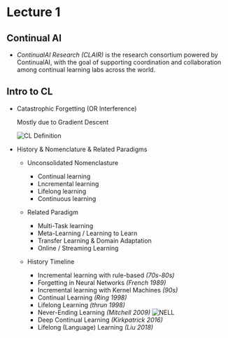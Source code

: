 # Lecture 1
## Continual AI
- *ContinualAI Research (CLAIR)* is the research consortium powered by ContinualAI, with the goal of supporting coordination and collaboration among continual learning labs across the world.
## Intro to CL
- Catastrophic Forgetting (OR Interference)
    
    Mostly due to Gradient Descent
    
    ![CL Definition](/assets/CL_1.pngCL_1.png?raw=true "more formally")

- History & Nomenclature & Related Paradigms
  
    - Unconsolidated Nomenclasture
        - Continual learning
        - Lncremental learning
        - Lifelong learning
        - Continuous learning
    
    - Related Paradigm
    
        - Multi-Task learning
        - Meta-Learning / Learning to Learn
        - Transfer Learning & Domain Adaptation
        - Online / Streaming Learning

    - History Timeline

        - Incremental learning with rule-based *(70s-80s)*
        - Forgetting in Neural Networks *(French 1989)*
        - Incremental learning with Kernel Machines *(90s)*
        - Continual Learning *(Ring 1998)*
        - Lifelong Learning *(thrun 1998)*
        - Never-Ending Learning *(Mitchell 2009)*
            ![NELL](/assets/CL_2.pngCL_2.png?raw=true "a Key Milestone")
        - Deep Continual Learning *(Kirkpatrick 2016)*
        - Lifelong (Language) Learning *(Liu 2018)*
